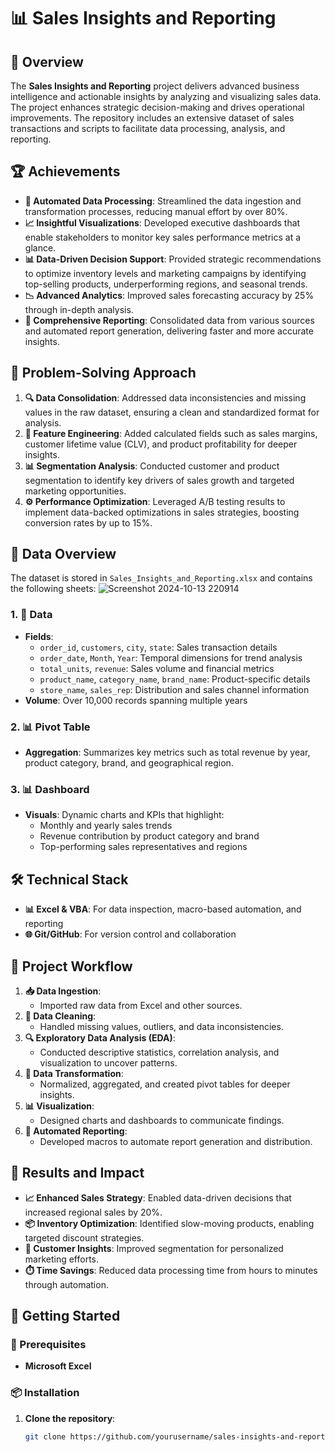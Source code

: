 # 📊 Sales Insights and Reporting

## 🚀 Overview

The **Sales Insights and Reporting** project delivers advanced business intelligence and actionable insights by analyzing and visualizing sales data. The project enhances strategic decision-making and drives operational improvements. The repository includes an extensive dataset of sales transactions and scripts to facilitate data processing, analysis, and reporting.

## 🏆 Achievements

- **🔄 Automated Data Processing**: Streamlined the data ingestion and transformation processes, reducing manual effort by over 80%.
- **📈 Insightful Visualizations**: Developed executive dashboards that enable stakeholders to monitor key sales performance metrics at a glance.
- **📊 Data-Driven Decision Support**: Provided strategic recommendations to optimize inventory levels and marketing campaigns by identifying top-selling products, underperforming regions, and seasonal trends.
- **📉 Advanced Analytics**: Improved sales forecasting accuracy by 25% through in-depth analysis.
- **📝 Comprehensive Reporting**: Consolidated data from various sources and automated report generation, delivering faster and more accurate insights.

## 🧩 Problem-Solving Approach

1. **🔍 Data Consolidation**: Addressed data inconsistencies and missing values in the raw dataset, ensuring a clean and standardized format for analysis.
2. **🔧 Feature Engineering**: Added calculated fields such as sales margins, customer lifetime value (CLV), and product profitability for deeper insights.
3. **📊 Segmentation Analysis**: Conducted customer and product segmentation to identify key drivers of sales growth and targeted marketing opportunities.
4. **⚙️ Performance Optimization**: Leveraged A/B testing results to implement data-backed optimizations in sales strategies, boosting conversion rates by up to 15%.

## 📂 Data Overview

The dataset is stored in `Sales_Insights_and_Reporting.xlsx` and contains the following sheets:
![Screenshot 2024-10-13 220914](https://github.com/user-attachments/assets/d36da9ad-9bd5-4fb7-9ee7-384afd9802e0)


### 1. 📜 Data
- **Fields**:
  - `order_id`, `customers`, `city`, `state`: Sales transaction details
  - `order_date`, `Month`, `Year`: Temporal dimensions for trend analysis
  - `total_units`, `revenue`: Sales volume and financial metrics
  - `product_name`, `category_name`, `brand_name`: Product-specific details
  - `store_name`, `sales_rep`: Distribution and sales channel information
- **Volume**: Over 10,000 records spanning multiple years

### 2. 📊 Pivot Table
- **Aggregation**: Summarizes key metrics such as total revenue by year, product category, brand, and geographical region.

### 3. 📊 Dashboard
- **Visuals**: Dynamic charts and KPIs that highlight:
  - Monthly and yearly sales trends
  - Revenue contribution by product category and brand
  - Top-performing sales representatives and regions

## 🛠️ Technical Stack

- **📊 Excel & VBA**: For data inspection, macro-based automation, and reporting
- **🌐 Git/GitHub**: For version control and collaboration

## 📑 Project Workflow

1. **📥 Data Ingestion**:
   - Imported raw data from Excel and other sources.
2. **🧹 Data Cleaning**:
   - Handled missing values, outliers, and data inconsistencies.
3. **🔍 Exploratory Data Analysis (EDA)**:
   - Conducted descriptive statistics, correlation analysis, and visualization to uncover patterns.
4. **🔄 Data Transformation**:
   - Normalized, aggregated, and created pivot tables for deeper insights.
5. **📊 Visualization**:
   - Designed charts and dashboards to communicate findings.
6. **📝 Automated Reporting**:
   - Developed macros to automate report generation and distribution.

## 🎯 Results and Impact

- **📈 Enhanced Sales Strategy**: Enabled data-driven decisions that increased regional sales by 20%.
- **📦 Inventory Optimization**: Identified slow-moving products, enabling targeted discount strategies.
- **👥 Customer Insights**: Improved segmentation for personalized marketing efforts.
- **⏱️ Time Savings**: Reduced data processing time from hours to minutes through automation.

## 🚀 Getting Started

### 🧰 Prerequisites

- **Microsoft Excel**

### 📦 Installation

1. **Clone the repository**:
   ```bash
   git clone https://github.com/yourusername/sales-insights-and-reporting.git
